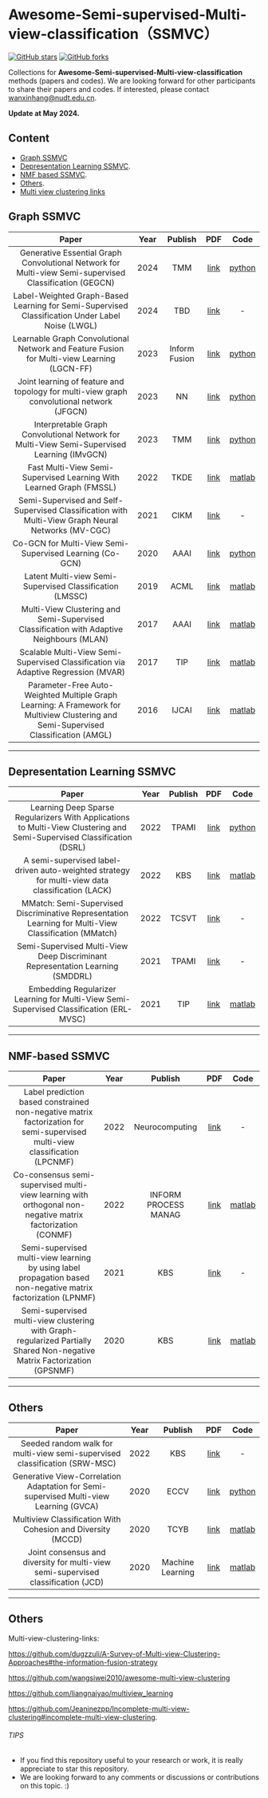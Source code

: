 # Awesome-Semi-supervised-Multi-view-classification（SSMVC）
[stars-img]: https://img.shields.io/github/stars/wanxinhang/Awesome-Semi-supervised-Multi-view-classification?style=plastic
[stars-url]: https://github.com/wanxinhang/Awesome-semi-supervised-multi-view-classification/stargazers
[fork-img]: https://img.shields.io/github/forks/wanxinhang/Awesome-Semi-supervised-Multi-view-classification?style=plastic
[fork-url]: https://github.com/wanxinhang/Awesome-Semi-supervised-Multi-view-classification/network/members

[![GitHub stars][stars-img]][stars-url]
[![GitHub forks][fork-img]][fork-url]

Collections for **Awesome-Semi-supervised-Multi-view-classification** methods (papers and codes).
We are looking forward for other participants to share their papers and codes. If interested, please contact <wanxinhang@nudt.edu.cn>.

**Update at May 2024.**

## Content
  - [Graph SSMVC](#Graph-SSMVC)
  - [Depresentation Learning SSMVC](#Depresentation-Learning-SSMVC).
  - [NMF based SSMVC](#NMF-based-SSMVC).
  - [Others](#Others).
  - [Multi view clustering links](#Multi-view-clustering-links)


## Graph SSMVC
|Paper|Year|Publish|PDF|Code|
|  :-----: | :------: | :------: | :------: | :------: |
|Generative Essential Graph Convolutional Network for Multi-view Semi-supervised Classification (GEGCN)|2024|TMM|[link](https://ieeexplore.ieee.org/document/10462517)|[python](https://github.com/long319/GEGCN)|
|Label-Weighted Graph-Based Learning for Semi-Supervised Classification Under Label Noise (LWGL)|2024|TBD|[link](https://ieeexplore.ieee.org/document/10265191)|-|
|Learnable Graph Convolutional Network and Feature Fusion for Multi-view Learning (LGCN-FF)|2023|Inform Fusion|[link](https://dl.acm.org/doi/abs/10.1016/j.inffus.2023.02.013)|[python](https://github.com/chenzl23/LGCNFF)|
|Joint learning of feature and topology for multi-view graph convolutional network (JFGCN)|2023|NN|[link](https://dl.acm.org/doi/10.1016/j.neunet.2023.09.006)|[python](https://github.com/YuhongChen2320/JFGCN)|
|Interpretable Graph Convolutional Network for Multi-View Semi-Supervised Learning (IMvGCN)|2023|TMM|[link](https://ieeexplore.ieee.org/document/10080867)|[python](https://github.com/ZhihaoWu99/IMvGCN)|
|Fast Multi-View Semi-Supervised Learning With Learned Graph (FMSSL)|2022|TKDE|[link](https://ieeexplore.ieee.org/document/9026760)|[matlab](https://github.com/caccode/FMSSL)|
|Semi-Supervised and Self-Supervised Classification with Multi-View Graph Neural Networks (MV-CGC)|2021|CIKM|[link](https://dl.acm.org/doi/abs/10.1145/3459637.3482477)|-|
|Co-GCN for Multi-View Semi-Supervised Learning (Co-GCN)|2020|AAAI|[link](https://ojs.aaai.org/index.php/AAAI/article/view/5901)|[python](https://github.com/wanxinhang/Awesome-Semi-supervised-Multi-view-classification/blob/main/code/co-gcn/)|
|Latent Multi-view Semi-Supervised Classification (LMSSC)|2019|ACML|[link](https://proceedings.mlr.press/v101/bo19a.html)|[matlab](https://github.com/sckangz/LMVL)|
|Multi-View Clustering and Semi-Supervised Classification with Adaptive Neighbours (MLAN)|2017|AAAI|[link](https://ojs.aaai.org/index.php/AAAI/article/view/10909)|[matlab](https://github.com/Zing22/mlan)|
|Scalable Multi-View Semi-Supervised Classification via Adaptive Regression (MVAR)|2017|TIP|[link](https://ieeexplore.ieee.org/abstract/document/7953537)|[matlab](https://github.com/taohong08/Scalable-Multi-View-Semi-Supervised-Classification-via-Adaptive-Regression)|
|Parameter-Free Auto-Weighted Multiple Graph Learning: A Framework for Multiview Clustering and Semi-Supervised Classification (AMGL)|2016|IJCAI|[link](https://www.ijcai.org/Proceedings/16/Papers/269.pdf)|[matlab](https://github.com/kylejingli/AMGL-IJCAI16)|
---

## Depresentation Learning SSMVC
|Paper|Year|Publish|PDF|Code|
| :-----: | :------: | :------: | :------: | :------: |
|Learning Deep Sparse Regularizers With Applications to Multi-View Clustering and Semi-Supervised Classification (DSRL)|2022|TPAMI|[link](https://ieeexplore.ieee.org/abstract/document/9439159)|[python](https://github.com/chenzl23/DSRL)|
|A semi-supervised label-driven auto-weighted strategy for multi-view data classification (LACK)|2022|KBS|[link](https://www.sciencedirect.com/science/article/pii/S0950705122008577)|[matlab](https://github.com/isYuyuanYu/Label-driven-auto-weighted-constrained-K-means)|
|MMatch: Semi-Supervised Discriminative Representation Learning for Multi-View Classification (MMatch)|2022|TCSVT|[link](https://ieeexplore.ieee.org/abstract/document/9733884)|-|-|
|Semi-Supervised Multi-View Deep Discriminant Representation Learning (SMDDRL)|2021|TPAMI|[link](https://ieeexplore.ieee.org/abstract/document/8998334)|-|
|Embedding Regularizer Learning for Multi-View Semi-Supervised Classification (ERL-MVSC)|2021|TIP|[link](https://ieeexplore.ieee.org/abstract/document/9508823)|[matlab](https://github.com/huangsuj/ERL-MVSC)|
---

## NMF-based SSMVC
|Paper|Year|Publish|PDF|Code|
| :-----: | :------: | :------: | :------: | :------: |
|Label prediction based constrained non-negative matrix factorization for semi-supervised multi-view classification (LPCNMF)|2022|Neurocomputing|[link](https://www.sciencedirect.com/science/article/pii/S0925231222011742)|-|
|Co-consensus semi-supervised multi-view learning with orthogonal non-negative matrix factorization (CONMF)|2022|INFORM PROCESS MANAG|[link](https://www.sciencedirect.com/science/article/abs/pii/S0306457322001583)|[matlab](https://github.com/liangnaiyao/CONMF)|
|Semi-supervised multi-view learning by using label propagation based non-negative matrix factorization (LPNMF)|2021|KBS|[link](https://www.sciencedirect.com/science/article/pii/S0950705121005062)|-|
|Semi-supervised multi-view clustering with Graph-regularized Partially Shared Non-negative Matrix Factorization (GPSNMF)|2020|KBS|[link](https://www.sciencedirect.com/science/article/pii/S0950705119305271)|[matlab](https://github.com/liangnaiyao/GPSNMF)|
---

## Others
|Paper|Year|Publish|PDF|Code|
|  :-----: | :------: | :------: | :------: | :------: |
|Seeded random walk for multi-view semi-supervised classification (SRW-MSC)|2022|KBS|[link](https://www.sciencedirect.com/science/article/pii/S0950705121002793)|-|
|Generative View-Correlation Adaptation for Semi-supervised Multi-view Learning (GVCA)|2020|ECCV|[link](https://link.springer.com/chapter/10.1007/978-3-030-58568-6_19)|[python](https://github.com/wenwen0319/GVCA)|
|Multiview Classification With Cohesion and Diversity (MCCD)|2020|TCYB|[link](https://ieeexplore.ieee.org/document/8566154)|[matlab](https://github.com/taohong08/Multiview-Classification-With-Cohesion-and-Diversity)|
|Joint consensus and diversity for multi-view semi-supervised classification (JCD)|2020|Machine Learning|[link](https://link.springer.com/article/10.1007/s10994-019-05844-9)|[matlab](https://github.com/ChenpingHou/Joint-Consensus-and-Diversity-for-Multi-view-Semi-supervised-Classification/blob/master/JCD.m)|
---
## Others
Multi-view-clustering-links:

https://github.com/dugzzuli/A-Survey-of-Multi-view-Clustering-Approaches#the-information-fusion-strategy

https://github.com/wangsiwei2010/awesome-multi-view-clustering

https://github.com/liangnaiyao/multiview_learning

https://github.com/Jeaninezpp/Incomplete-multi-view-clustering#incomplete-multi-view-clustering.
###### TIPS
- If you find this repository useful to your research or work, it is really appreciate to star this repository. 
- We are looking forward to any comments or discussions or contributions on this topic. :)
